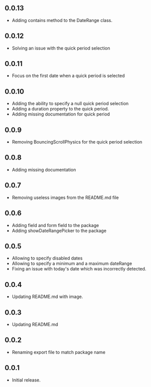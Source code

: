 ## 0.0.13

* Adding contains method to the DateRange class.

## 0.0.12

* Solving an issue with the quick period selection

## 0.0.11

* Focus on the first date when a quick period is selected


## 0.0.10

* Adding the ability to specify a null quick period selection
* Adding a duration property to the quick period.
* Adding missing documentation for quick period

## 0.0.9

* Removing BouncingScrollPhysics for the quick period selection

## 0.0.8

* Adding missing documentation

## 0.0.7

* Removing useless images from the README.md file

## 0.0.6

* Adding field and form field to the package
* Adding showDateRangePicker to the package

## 0.0.5

* Allowing to specify disabled dates
* Allowing to specify a minimum and a maximum dateRange
* Fixing an issue with today's date which was incorrectly detected.

## 0.0.4

* Updating README.md with image.

## 0.0.3

* Updating README.md 

## 0.0.2

* Renaming export file to match package name

## 0.0.1

* Initial release.
